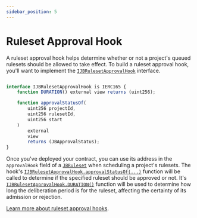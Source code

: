 ```yaml
---
sidebar_position: 5
---
```


# Ruleset Approval Hook

A ruleset approval hook helps determine whether or not a project's queued rulesets should be allowed to take effect. To build a ruleset approval hook, you'll want to implement the [`IJBRulesetApprovalHook`](/docs/dev/v4/api/core/interfaces/IJBRulesetApprovalHook.md) interface. 

```javascript

interface IJBRulesetApprovalHook is IERC165 {
    function DURATION() external view returns (uint256);

    function approvalStatusOf(
        uint256 projectId,
        uint256 rulesetId,
        uint256 start
    )
        external
        view
        returns (JBApprovalStatus);
}
```

Once you've deployed your contract, you can use its address in the `approvalHook` field of a [`JBRuleset`](/docs/dev/v4/api/core/structs/JBRuleset.md) when scheduling a project's rulesets. The hook's [`IJBRulesetApprovalHook.approvalStatusOf(...)`](/docs/dev/v4/api/core/interfaces/IJBRulesetApprovalHook.md#approvalstatusof) function will be called to determine if the specified ruleset should be approved or not. It's [`IJBRulesetApprovalHook.DURATION()`](/docs/dev/v4/api/core/interfaces/IJBRulesetApprovalHook.md#duration) function will be used to determine how long the deliberation period is for the ruleset, affecting the certainty of its admission or rejection.

[Learn more about ruleset approval hooks](/docs/dev/v4/learn/glossary/ruleset-approval-hook.md).
